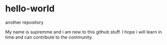 # hello-world
another repository

My name is supremme and i am new to this github stuff. I hope i will learn in time and can contribute to the community.
